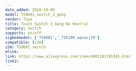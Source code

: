 ```yaml
---
date_added: 2020-10-09
model: TS0601_switch_3_gang
vendor: Tuya
title: Touch Switch 3 Gang No Neutral
category: switch
supports: on/off
zigbeemodel: ['TS0601','_TZE200_aqnazj70']
compatible: [z2m]
z2m: TS0601_switch
mlink: 
link: https://www.aliexpress.com/item/4001181765345.html
link2: 
---
```

